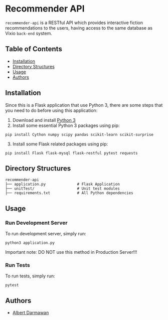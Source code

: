 # Recommender API

`recommender-api` is a RESTful API which provides interactive fiction recommendations to the users, having access to the same database as Vixio `back-end` system.

## Table of Contents

* [Installation](#installation)
* [Directory Structures](#directory-structures)
* [Usage](#usage)
* [Authors](#authors)

## Installation

Since this is a Flask application that use Python 3, there are some steps that you need to do before using this application:
1. Download and install [Python 3](https://www.python.org/)
2. Install some essential Python 3 packages using pip:
```
pip install Cython numpy scipy pandas scikit-learn scikit-surprise
```
3. Install some Flask related packages using pip:
```
pip install Flask flask-mysql flask-restful pytest requests
```

## Directory Structures

```
recommender-api
├── application.py            	# Flask Application
├── unitTest/                   # Unit test modules 
├── requirements.txt            # All Python dependencies 

```

## Usage

### Run Development Server
To run development server, simply run:
```
python3 application.py
```
Important note: DO NOT use this method in Production Server!!!

### Run Tests
To run tests, simply run:
```
pytest
```

## Authors

- [Albert Darmawan](https://github.com/darmawanalbert)
